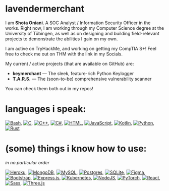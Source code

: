 
# lavendermerchant
I am __Shota Oniani__. A SOC Analyst / Information Security Officer in the works. Right now, I am working through my Computer Science degree at the University of Tübingen, as well as on designing and building field-relevant projects to demonstrate the abilities I gain on my own.

I am active on TryHackMe, and working on getting my CompTIA S+! Feel free to check me out on THM with the link in my Socials.

My current / active projects (that are available on GitHub) are:
- **keymerchant** — The sleek, feature-rich Python Keylogger
- **T.A.R.S.** — The (soon-to-be) comprehensive vulnerability scanner

You can check them both out in my repos!


# languages i speak:
[![Bash](https://img.shields.io/badge/Bash-4EAA25?logo=gnubash&logoColor=fff)](#), [![C](https://img.shields.io/badge/C-00599C?logo=c&logoColor=white)](#), [![C++](https://img.shields.io/badge/C++-%2300599C.svg?logo=c%2B%2B&logoColor=white)](#), [![C#](https://custom-icon-badges.demolab.com/badge/C%23-%23239120.svg?logo=cshrp&logoColor=white)](#), [![HTML](https://img.shields.io/badge/HTML-%23E34F26.svg?logo=html5&logoColor=white)](#), [![JavaScript](https://img.shields.io/badge/JavaScript-F7DF1E?logo=javascript&logoColor=000)](#), [![Kotlin](https://img.shields.io/badge/Kotlin-%237F52FF.svg?logo=kotlin&logoColor=white)](#), [![Python](https://img.shields.io/badge/Python-3776AB?logo=python&logoColor=fff)](#), [![Rust](https://img.shields.io/badge/Rust-%23000000.svg?e&logo=rust&logoColor=white)](#)

# (some) things i know how to use:
_in no particular order_

[![Heroku](https://img.shields.io/badge/Heroku-430098?logo=heroku&logoColor=fffe)](#), [![MongoDB](https://img.shields.io/badge/MongoDB-%234ea94b.svg?logo=mongodb&logoColor=white)](#), [![MySQL](https://img.shields.io/badge/MySQL-4479A1?logo=mysql&logoColor=fff)](#), [![Postgres](https://img.shields.io/badge/Postgres-%23316192.svg?logo=postgresql&logoColor=white)](#), [![SQLite](https://img.shields.io/badge/SQLite-%2307405e.svg?logo=sqlite&logoColor=white)](#), [![Figma](https://img.shields.io/badge/Figma-F24E1E?logo=figma&logoColor=white)](#), [![Bootstrap](https://img.shields.io/badge/Bootstrap-7952B3?logo=bootstrap&logoColor=fff)](#), [![Express.js](https://img.shields.io/badge/Express.js-%23404d59.svg?logo=express&logoColor=%2361DAFB)](#), [![Kubernetes](https://img.shields.io/badge/Kubernetes-326CE5?logo=kubernetes&logoColor=fff)](#), [![NodeJS](https://img.shields.io/badge/Node.js-6DA55F?logo=node.js&logoColor=white)](#), [![PyTorch](https://img.shields.io/badge/PyTorch-ee4c2c?logo=pytorch&logoColor=white)](#), [![React](https://img.shields.io/badge/React-%2320232a.svg?logo=react&logoColor=%2361DAFB)](#), [![Sass](https://img.shields.io/badge/Sass-C69?logo=sass&logoColor=fff)](#), [![Three.js](https://img.shields.io/badge/Three.js-000?logo=threedotjs&logoColor=fff)](#)
